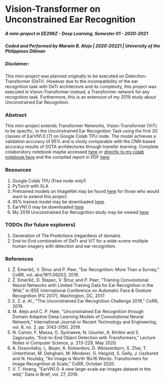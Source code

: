 # Vision-Transformer on Unconstrained Ear Recognition
##### A mini-project in EE298Z - Deep Learning, Semester 01 - 2020-2021
##### Coded and Performed by Marwin B. Alejo | 2020-20221 | University of the Philippines Diliman

##### Disclaimer:
This mini-project was planned originally to be executed on Detection-Transformer (DeTr). However due to the incompatibility of the ear recognition task with DeTr architecture and its complexity, this project was executed in Vision-Transformer instead, a Transformer network for any recognition task. Furthermore, this is an extension of my 2019 study about Unconstrained Ear Recognition.

### Abstract
This mini-project extends Transformer Networks, Vision-Transformer (ViT) to be specific, to the Unconstrained Ear Recognition Task using the first 20 classes of EarVN1.0 [7] on Google Colab TPU node. The model achieves a validation accuracy of 95% and is closly comparable with the CNN-based accuracy results of SOTA architectures through transfer learning. Complete colaboratory notebook maybe accessed [here](https://github.com/soymarwin/ee298z/blob/main/mini-project/Alejo_Marwin_ViT_Ear1.ipynb) or [directly to my colab notebook here](https://colab.research.google.com/drive/1Hg0isccTRi39FBfXJx9oS7nnUbumZHk2?usp=sharing) and the compiled report in PDF [here](https://github.com/soymarwin/ee298z/blob/main/mini-project/Alejo_Marwin_202020221_MiniProject_EE298Z.pdf)

### Resources
1. Google Colab TPU (Free node only!)
2. PyTorch with XLA
3. Pretrained models on ImageNet may be found [here](https://github.com/rwightman/pytorch-image-models/releases/tag/v0.1-vitjx) for those who would want to extend this project.
4. 95% trained model may be downloaded [here](https://drive.google.com/drive/folders/17P2o6bYQDBsP_FGbd51A1APzXpLT0d3H?usp=sharing).
5. EarVN1.0 may be downloaded [here](https://data.mendeley.com/datasets/yws3v3mwx3/4)
6. My 2019 Unconstrained Ear Recognition study may be viewed [here](https://www.ijrte.org/wp-content/uploads/papers/v8i2/B2865078219.pdf)

### TODOs (for future explorers)
1. Generation of Tile Predictions (regardless of domain).
2. End-to-End combination of DeTr and ViT for a wide-scene multiple human imagery with detection and ear recognition.

### References
1. Ž. Emeršič, V. Štruc and P. Peer, "Ear Recognition: More Than a Survey," CoRR, vol. abs/1611.06203, 2016.
2. Ž. Emeršič, D. Štepec, V. Štruc and P. Peer, "Training Convolutional Neural Networks with Limited Training Data for Ear Recognition in the Wild," in IEEE International Conference on Automatic Face & Gesture Recognition (FG 2017), Washington, DC, 2017.
3. E. Z. e. Al., "The Unconstrained Ear Recognition Challenge 2019," CoRR, 2019.
4. M. Alejo and C. P. Hate, "Unconstrained Ear Recognition through Domain Adaptive Deep Learning Models of Convolutional Neural Network," International Journal or Recent Technology and Engineering, vol. 8, no. 2, pp. 3143-3150, 2019.
5. N. Carion, F. Massa, G. Synnaeve, N. Usunier, A. Kirillov and S. Zagoruyko, "End-to-End Object Detection with Transformers," Lecture Notes in Computer Science, p. 213–229, May 2020.
6. A. Dosovitskiy, L. Beyer, A. Kolesnikov, D. Weissenborn, X. Zhai, T. Unterthiner, M. Dehghani, M. Minderer, G. Heigold, S. Gelly, J. Uszkoreit and N. Houlsby, "An Image is Worth 16x16 Words: Transformers for Image Recognition at Scale," CoRR, October 2020.
7. V. T. Hoang, "EarVN1.0: A new large-scale ear images dataset in the wild," Data in Brief, vol. 27, 2019.
